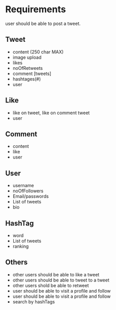 # Requirements
user should be able to post a tweet.
## Tweet

- content (250 char MAX)
- image upload
- likes
- noOfRetweets
- comment [tweets]
- hashtages(#)
- user


## Like

- like on tweet, like on comment tweet
- user

## Comment
- content
- like 
- user

## User

- username
- noOfFollowers
- Email/passwords
- List of tweets
- bio

## HashTag
- word
- List of tweets
- ranking
## Others
- other users should be able to like a tweet
- other users should be able to tweet to a tweet
- other users shold be able to retweet
- user should be able to visit a profile and follow
- user should be able to visit a profile and follow
- search by hashTags